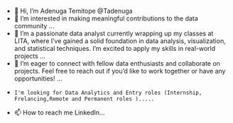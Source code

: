 - 👋 Hi, I’m Adenuga Temitope @Tadenuga
- 👀 I’m interested in making meaningful contributions to the data community ...
- 🌱 I’m a passionate data analyst currently wrapping up my classes at LITA, where I’ve gained a solid foundation in data analysis, visualization, and statistical techniques. I’m excited to apply my skills in real-world projects ...
- 💞️ I’m eager to connect with fellow data enthusiasts and collaborate on projects. Feel free to reach out if you’d like to work together or have any opportunities! ...
-     I'm looking for Data Analytics and Entry roles (Internship, Frelancing,Remote and Permanent roles ).....
- 📫 How to reach me LinkedIn...

 
<!---
Tadenuga/Tadenuga is a ✨ special ✨ repository because its `README.md` (this file) appears on your GitHub profile.
You can click the Preview link to take a look at your changes.
--->
